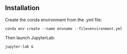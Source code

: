 ## Installation
Create the conda environment from the .yml file:

	conda env create --name envname --file=environment.yml

Then launch JupyterLab:

	jupyter-lab &

